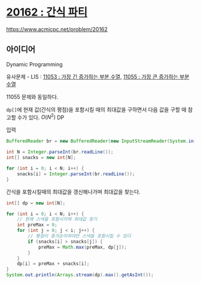 # [20162 : 간식 파티](https://www.acmicpc.net/problem/20162)
https://www.acmicpc.net/problem/20162

## 아이디어
Dynamic Programming

유사문제 - LIS : [11053 : 가장 긴 증가하는 부분 수열](https://www.acmicpc.net/problem/11053), [11055 : 가장 큰 증가하는 부분 수열](https://www.acmicpc.net/problem/11055)

11055 문제와 동일하다.

`dp[]`에 현재 값(간식의 평점)을 포함시킬 때의 최대값을 구하면서 다음 값을 구할 때 참고할 수가 있다. $O(N^2)$ DP

입력
```java
BufferedReader br = new BufferedReader(new InputStreamReader(System.in));

int N = Integer.parseInt(br.readLine());
int[] snacks = new int[N];

for (int i = 0; i < N; i++) {
    snacks[i] = Integer.parseInt(br.readLine());
}
```

간식을 포함시킬때의 최대값을 갱신해나가며 최대값을 찾는다.
```java
int[] dp = new int[N];

for (int i = 0; i < N; i++) {
    // 현재 스낵을 포함시키며 최대값 찾기
    int preMax = 0;
    for (int j = 0; j < i; j++) {
        // 평점이 증가순이여야만 스낵을 포함시킬 수 있다
        if (snacks[i] > snacks[j]) {
            preMax = Math.max(preMax, dp[j]);
        }
    }
    dp[i] = preMax + snacks[i];
}
System.out.println(Arrays.stream(dp).max().getAsInt());
```